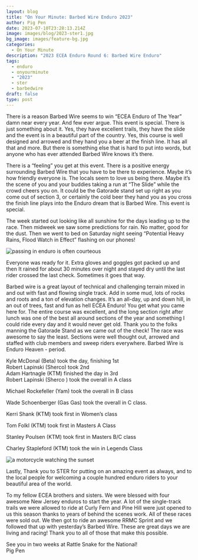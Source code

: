 ```yaml
---
layout: blog
title: "On Your Minute: Barbed Wire Enduro 2023"
author: Pig Pen
date: 2023-07-10T23:28:13.214Z
image: images/blog/2023-ster1.jpg
bg_image: images/feature-bg.jpg
categories:
  - On Your Minute
description: "2023 ECEA Enduro Round 6: Barbed Wire Enduro"
tags:
  - enduro
  - onyourminute
  - "2023"
  - ster
  - barbedwire
draft: false
type: post
---
```

There is a reason Barbed Wire seems to win “ECEA Enduro of The Year” damn near every year. And few ever argue. This event is special. There is just something about it. Yes, they have excellent trails, they have the slide and the event is in a beautiful part of the country. Yes, this course is well designed and arrowed and they hand you a beer at the finish line. It has all that and more. But there is something else that is hard to put into words, but anyone who has ever attended Barbed Wire knows it’s there.

There is a “feeling” you get at this event. There is a positive energy surrounding Barbed Wire that you have to be there to experience. Maybe it’s how friendly everyone is. The locals seem to love us being there. Maybe it’s the scene of you and your buddies taking a run at “The Slide” while the crowd cheers you on. It could be the Gatorade stand set up right as you come out of section 3, or certainly the cold beer they hand you as you cross the finish line plays into the Enduro dream that is Barbed Wire. This event is special.


The week started out looking like all sunshine for the days leading up to the race. Then midweek we saw some predictions for rain. No matter, good for the dust. Then we went to bed on Saturday night seeing “Potential Heavy Rains, Flood Watch in Effect” flashing on our phones!

![passing in enduro is often courteous ](/images/blog/2023-ster2.jpg)




Everyone was ready for it. Extra gloves and goggles got packed up and then It rained for about 30 minutes over night and stayed dry until the last rider crossed the last check. Sometimes it goes that way. 

Barbed wire is a great layout of technical and challenging terrain mixed in and out with fast and flowing single track. Add in some mud, lots of rocks and roots and a ton of elevation changes. It’s an all-day, up and down hill, in an out of trees, fast and fun as hell ECEA Enduro! You get what you came here for. The entire course was excellent, and the long section right after lunch was one of the best all around sections of the year and something I could ride every day and it would never get old. Thank you to the folks manning the Gatorade Stand as we came out of the check! The race was awesome to say the least. Sections were well thought out, arrowed and staffed with club members and sweep riders everywhere. Barbed Wire is Enduro Heaven - period.


Kyle McDonal (Beta) took the day, finishing 1st  
Robert Lapinski (Sherco) took 2nd  
Adam Hartnagle (KTM) finished the day in 3rd  
Robert Lapinski (Sherco ) took the overall in A class  

Michael Rockefeller (Yam) took the overall in B class  

Wade Schoenberger (Gas Gas) took the overall in C class.  

Kerri Shank (KTM) took first in Women’s class  

Tom Folkl (KTM) took first in Masters A Class  

Stanley Poulsen (KTM) took first in Masters B/C class  

Charley Stapleford (KTM) took the win in Legends Class

![a motorcycle watching the sunset](/images/blog/ster-field3.jpg)


Lastly, Thank you to STER for putting on an amazing event as always, and to the local people for welcoming a couple hundred enduro riders to your beautiful area of the world.


To my fellow ECEA brothers and sisters. We were blessed with four awesome New Jersey enduros to start the year. A lot of the single-track trails we were allowed to ride at Curly Fern and Pine Hill were just opened to us this season thanks to years of behind the scenes work. All of these races were sold out. We then got to ride an awesome RRMC Sprint and we followed that up with yesterday’s Barbed Wire. These are great days we are living and racing! Thank you to all of those that make this possible.

See you in two weeks at Rattle Snake for the National!  
Pig Pen